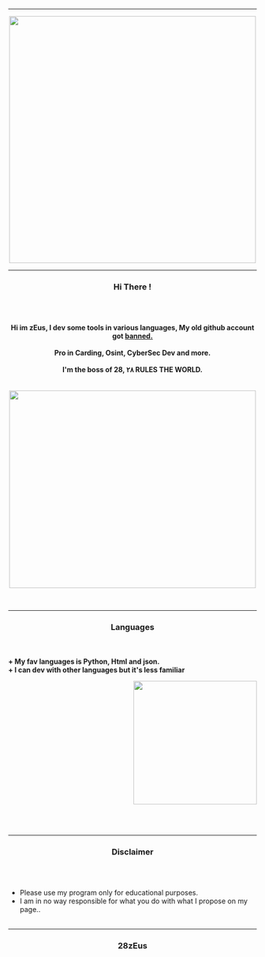 -----

<p align="center">
<img src="https://media.discordapp.net/attachments/1002625111997812836/1130112676232704000/image.png", width="500", height="500">
</p>

-----

### <p align="center">Hi There !</p>

<br><br>
<p align="center">
<strong>
Hi im zEus, I dev some tools in various languages, My old github account got <a href="https://media.discordapp.net/attachments/1002625111997812836/1130110667299491891/image.png">banned.</a>
<br><br>
Pro in Carding, Osint, CyberSec Dev and more.
<br><br>
I'm the boss of 28, ٢٨ RULES THE WORLD.
<br><br><br>
</strong>
<img src="https://media.discordapp.net/attachments/1002625111997812836/1130120535951552522/image.png" width="500", height="400">
</p>
<br>

-----

### <p align="center">Languages</p>

<br><br>
<strong>+ My fav languages is Python, Html and json.</strong>
<br>
<strong>+ I can dev with other languages but it's less familiar</strong>
<br>

<p align="right">
<img src="https://media.discordapp.net/attachments/1002625111997812836/1130122828537151580/image.png" width="250", height="250">
</p>

<br><br>

-----

### <p align="center">Disclaimer</p>

<br><br>
* Please use my program only for educational purposes.
* I am in no way responsible for what you do with what I propose on my page..
<br><br>

-----

### <p align="center">28zEus</p>
